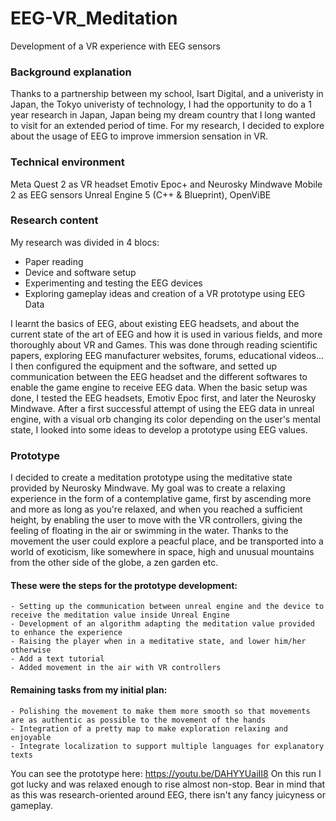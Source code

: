 # EEG-VR_Meditation
Development of a VR experience with EEG sensors

### Background explanation
Thanks to a partnership between my school, Isart Digital, and a univeristy in Japan, the Tokyo univeristy of technology, I had the opportunity to do a 1 year research in Japan, Japan being my dream country that I long wanted to visit for an extended period of time.
For my research, I decided to explore about the usage of EEG to improve immersion sensation in VR.

### Technical environment
Meta Quest 2 as VR headset
Emotiv Epoc+ and Neurosky Mindwave Mobile 2 as EEG sensors
Unreal Engine 5 (C++ & Blueprint), OpenViBE

### Research content
My research was divided in 4 blocs:
- Paper reading
- Device and software setup
- Experimenting and testing the EEG devices
- Exploring gameplay ideas and creation of a VR prototype using EEG Data


I learnt the basics of EEG, about existing EEG headsets, and about the current state of the art of EEG and how it is used in various fields, and more thoroughly about VR and Games.
This was done through reading scientific papers, exploring EEG manufacturer websites, forums, educational videos...
I then configured the equipment and the software, and setted up communication between the EEG headset and the different softwares to enable the game engine to receive EEG data.
When the basic setup was done, I tested the EEG headsets, Emotiv Epoc first, and later the Neurosky Mindwave.
After a first successful attempt of using the EEG data in unreal engine, with a visual orb changing its color depending on the user's mental state, I looked into some ideas to develop a prototype using EEG values.

### Prototype
I decided to create a meditation prototype using the meditative state provided by Neurosky Mindwave.
My goal was to create a relaxing experience in the form of a contemplative game, first by ascending more and more as long as you're relaxed, and when you reached a sufficient height, by enabling the user to move with the VR controllers, giving the feeling of floating in the air or swimming in the water. Thanks to the movement the user could explore a peacful place, and be transported into a world of exoticism, like somewhere in space, high and unusual mountains from the other side of the globe, a zen garden etc.

#### These were the steps for the prototype development:
	- Setting up the communication between unreal engine and the device to receive the meditation value inside Unreal Engine
	- Development of an algorithm adapting the meditation value provided to enhance the experience
	- Raising the player when in a meditative state, and lower him/her otherwise
	- Add a text tutorial
	- Added movement in the air with VR controllers
#### Remaining tasks from my initial plan:
	- Polishing the movement to make them more smooth so that movements are as authentic as possible to the movement of the hands
	- Integration of a pretty map to make exploration relaxing and enjoyable
	- Integrate localization to support multiple languages for explanatory texts

You can see the prototype here:
https://youtu.be/DAHYYUaiII8
On this run I got lucky and was relaxed enough to rise almost non-stop.
Bear in mind that as this was research-oriented around EEG, there isn't any fancy juicyness or gameplay.
